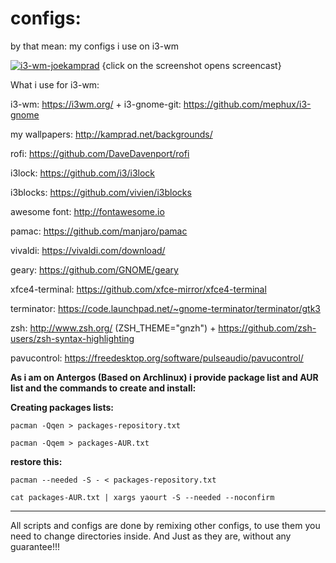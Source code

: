 # configs: 
by that mean: my configs i use on i3-wm

[![i3-wm-joekamprad](http://kamprad.net/wp-content/uploads/2017/09/i3wm-24-9-2017.png)](https://youtu.be/QA7eLgKS8js)
{click on the screenshot opens screencast}

What i use for i3-wm:

i3-wm: https://i3wm.org/ + i3-gnome-git: https://github.com/mephux/i3-gnome

my wallpapers: http://kamprad.net/backgrounds/

rofi: https://github.com/DaveDavenport/rofi

i3lock: https://github.com/i3/i3lock

i3blocks: https://github.com/vivien/i3blocks

awesome font: http://fontawesome.io

pamac: https://github.com/manjaro/pamac

vivaldi: https://vivaldi.com/download/

geary: https://github.com/GNOME/geary

xfce4-terminal: https://github.com/xfce-mirror/xfce4-terminal

terminator: https://code.launchpad.net/~gnome-terminator/terminator/gtk3

zsh: http://www.zsh.org/  (ZSH_THEME="gnzh") + https://github.com/zsh-users/zsh-syntax-highlighting

pavucontrol: https://freedesktop.org/software/pulseaudio/pavucontrol/ 


**As i am on Antergos (Based on Archlinux) i provide package list and AUR list and the commands to create and install:**

**Creating packages lists:**

`pacman -Qqen > packages-repository.txt`

`pacman -Qqem > packages-AUR.txt`

**restore this:**

`pacman --needed -S - < packages-repository.txt`

`cat packages-AUR.txt | xargs yaourt -S --needed --noconfirm`

---
All scripts and configs are done by remixing other configs, to use them you need to change directories inside.
And Just as they are, without any guarantee!!!
